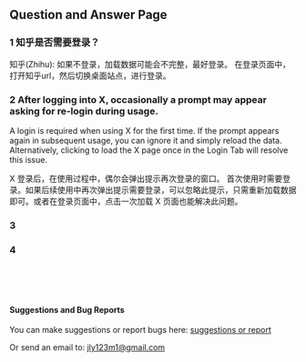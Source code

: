 ## Question and Answer Page



### 1 知乎是否需要登录？

知乎(Zhihu): 如果不登录，加载数据可能会不完整，最好登录。
在登录页面中，打开知乎url，然后切换桌面站点，进行登录。

### 2 After logging into X, occasionally a prompt may appear asking for re-login during usage. 

A login is required when using X for the first time. 
If the prompt appears again in subsequent usage, you can ignore it and simply reload the data. 
Alternatively, clicking to load the X page once in the Login Tab will resolve this issue.

X 登录后，在使用过程中，偶尔会弹出提示再次登录的窗口。
首次使用时需要登录。如果后续使用中再次弹出提示需要登录，可以忽略此提示，只需重新加载数据即可。或者在登录页面中，点击一次加载 X 页面也能解决此问题。


### 3


### 4





<br>
<br> 
<br> 



#### Suggestions and Bug Reports



You can make suggestions or report bugs here: <a href="https://github.com/skelet8801/Speak-Comments/issues" target="_blank">suggestions or report</a>

Or send an email to: jly123m1@gmail.com
